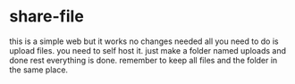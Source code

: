 # share-file
this is a simple web but it works no changes needed all you need to do is upload files. you need to self host it. 
just make a folder named uploads and done rest everything is done. remember to keep all files and the folder in the same place.

